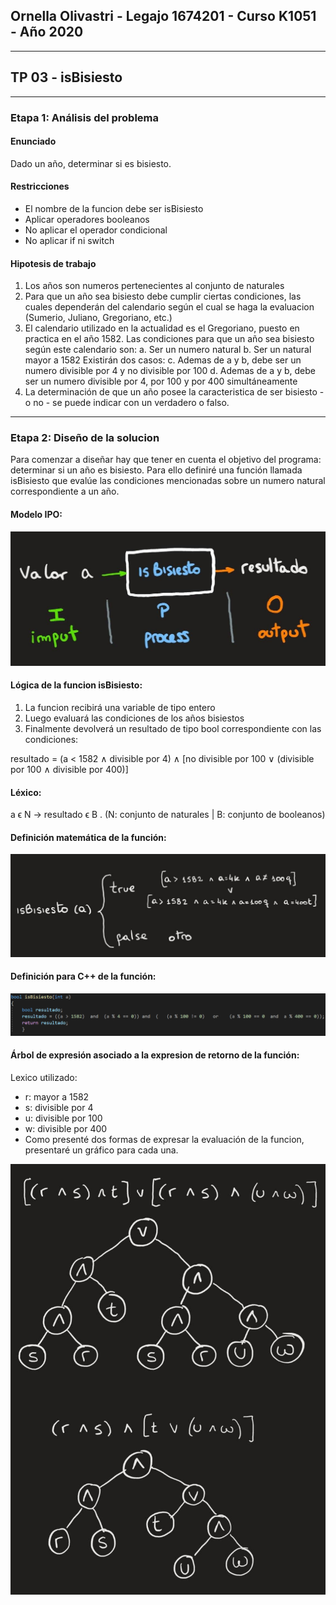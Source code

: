 ﻿## Ornella Olivastri - Legajo 1674201 - Curso K1051 - Año 2020 
---
## TP 03 - isBisiesto
---
### Etapa 1: Análisis del problema
#### Enunciado
 Dado un año, determinar si es bisiesto.

#### Restricciones
- El nombre de la funcion debe ser isBisiesto
- Aplicar operadores booleanos
- No aplicar el operador condicional
- No aplicar if ni switch

#### Hipotesis de trabajo
1. Los años son numeros pertenecientes al conjunto de naturales
2. Para que un año sea bisiesto debe cumplir ciertas condiciones, las cuales dependerán del calendario según el cual se haga la evaluacion (Sumerio, Juliano, Gregoriano, etc.)
2. El calendario utilizado en la actualidad es el Gregoriano, puesto en practica en el año 1582. Las condiciones para que un año sea bisiesto según este calendario son:
    a. Ser un numero natural
    b. Ser un natural mayor a 1582
    Existirán dos casos:
        c. Ademas de a y b, debe ser un numero divisible por 4 y no divisible por 100
        d. Ademas de a y b, debe ser un numero divisible por 4, por 100 y por 400 simultáneamente
3. La determinación de que un año posee la caracteristica de ser bisiesto - o no - se puede indicar con un verdadero o falso.

---
### Etapa 2: Diseño de la solucion
Para comenzar a diseñar hay que tener en cuenta el objetivo del programa: determinar si un año es bisiesto. Para ello definiré una función llamada isBisiesto que evalúe las condiciones mencionadas sobre un numero natural correspondiente a un año.

#### Modelo IPO: 
![](isBisiesto.jpg)

#### Lógica de la funcion isBisiesto:
1. La funcion recibirá una variable de tipo entero
2. Luego evaluará las condiciones de los años bisiestos 
3. Finalmente devolverá un resultado de tipo bool correspondiente con las condiciones:

resultado = (a < 1582 ∧ divisible por 4) ∧ [no divisible por 100 ∨ (divisible por 100 ∧ divisible por 400)]

#### Léxico: 
a ϵ N -> resultado ϵ B . (N: conjunto de naturales | B: conjunto de booleanos)

#### Definición matemática de la función:
![](definicion%20de%20funcion.jpg)

#### Definición para C++ de la función:
![](definicion%20de%20isBisiesto%20C++.PNG)

#### Árbol de expresión asociado a la expresion de retorno de la función:
Lexico utilizado:
- r: mayor a 1582
- s: divisible por 4
- u: divisible por 100
- w: divisible por 400
- Como presenté dos formas de expresar la evaluación de la funcion, presentaré un gráfico para cada una.

![](arbol.jpg)




